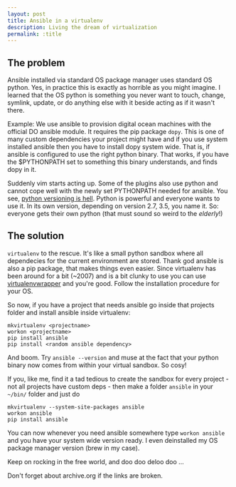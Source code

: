 ```yaml
---
layout: post
title: Ansible in a virtualenv
description: Living the dream of virtualization
permalink: :title
---
```


## The problem
Ansible installed via standard OS package manager uses standard OS python. Yes, in practice this is exactly as horrible as you might imagine. I learned that the OS python is something you never want to touch, change, symlink, update, or do anything else with it beside acting as if it wasn't there.

Example: We use ansible to provision digital ocean machines with the official DO ansible module. It requires the pip package `dopy`. This is one of many custom dependencies your project might have and if you use system installed ansible then you have to install dopy system wide. That is, if ansible is configured to use the right python binary. That works, if you have the $PYTHONPATH set to something this binary understands, and finds dopy in it.  

Suddenly vim starts acting up. Some of the plugins also use python and cannot cope well with the newly set PYTHONPATH needed for ansible. You see, [python versioning is hell](https://xkcd.com/1987/). Python is powerful and everyone wants to use it. In its own version, depending on version 2.7, 3.5, you name it. So: everyone gets their own python (that must sound so weird to the *elderly*!)

## The solution
`virtualenv` to the rescue. It's like a small python sandbox where all dependecies for the current environment are stored. Thank god ansible is also a pip package, that makes things even easier. Since virtualenv has been around for a bit (~2007) and is a bit clunky to use you can use [virtualenvwrapper](https://virtualenv.pypa.io/en/stable/) and you're good.
Follow the installation procedure for your OS.

So now, if you have a project that needs ansible go inside that projects folder and install ansible inside virtualenv:
```
mkvirtualenv <projectname>
workon <projectname>
pip install ansible
pip install <random ansible dependency>
```
And boom. Try `ansible --version` and muse at the fact that your python binary now comes from within your virtual sandbox. So cosy!

If you, like me, find it a tad tedious to create the sandbox for every project - not all projects have custom deps - then make a folder `ansible` in your `~/bin/` folder and just do 
```
mkvirtualenv --system-site-packages ansible
workon ansible
pip install ansible
```
You can now whenever you need ansible somewhere type `workon ansible` and you have your system wide version ready. I even deinstalled my OS package manager version (brew in my case).

Keep on rocking in the free world, and doo doo deloo doo ...

Don't forget about archive.org if the links are broken.
